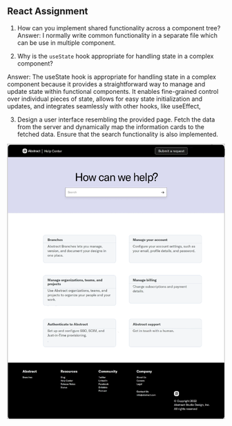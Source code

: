 ## React Assignment

1. How can you implement shared functionality across a component tree?
Answer: I normally write common functionality in a separate file which can be use in multiple component.


2. Why is the `useState` hook appropriate for handling state in a complex component?

Answer: The useState hook is appropriate for handling state in a complex component because it provides a straightforward way to manage and update state within functional components. It enables fine-grained control over individual pieces of state, allows for easy state initialization and updates, and integrates seamlessly with other hooks, like useEffect,

3. Design a user interface resembling the provided page. Fetch the data from the server and dynamically map the information cards to the fetched data. Ensure that the search functionality is also implemented.

![Logo](UI-Screen-1.png)
